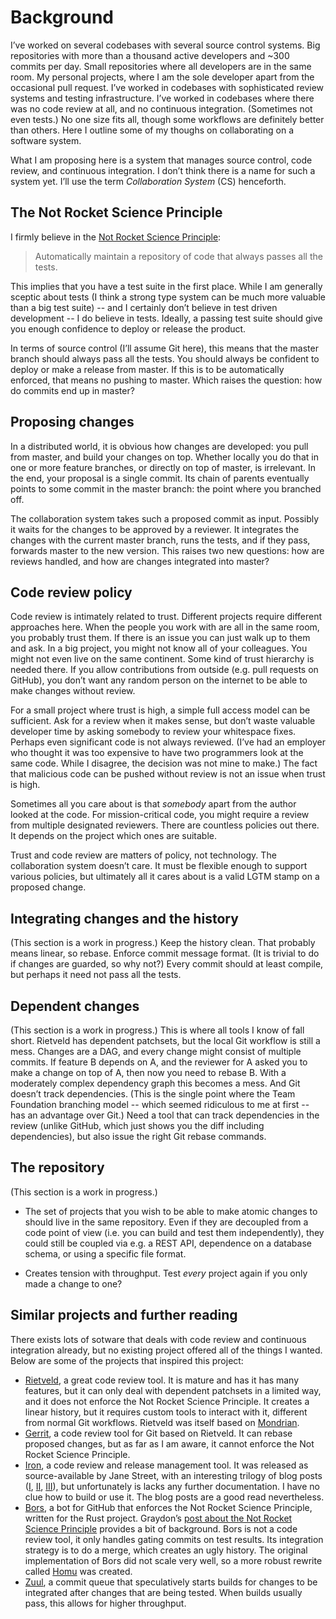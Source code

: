 # Background

I’ve worked on several codebases with several source control systems. Big
repositories with more than a thousand active developers and ~300 commits per
day. Small repositories where all developers are in the same room. My personal
projects, where I am the sole developer apart from the occasional pull request.
I’ve worked in codebases with sophisticated review systems and testing
infrastructure. I’ve worked in codebases where there was no code review at all,
and no continuous integration. (Sometimes not even tests.) No one size fits all,
though some workflows are definitely better than others. Here I outline some of
my thoughs on collaborating on a software system.

What I am proposing here is a system that manages source control, code review,
and continuous integration. I don’t think there is a name for such a system yet.
I’ll use the term *Collaboration System* (CS) henceforth.

## The Not Rocket Science Principle

I firmly believe in the [Not Rocket Science Principle][not-rocket-science]:

> Automatically maintain a repository of code that always passes all the tests.

This implies that you have a test suite in the first place. While I am generally
sceptic about tests (I think a strong type system can be much more valuable than
a big test suite) -- and I certainly don’t believe in test driven development --
I do believe in tests. Ideally, a passing test suite should give you enough
confidence to deploy or release the product.

In terms of source control (I’ll assume Git here), this means that the master
branch should always pass all the tests. You should always be confident to
deploy or make a release from master. If this is to be automatically enforced,
that means no pushing to master. Which raises the question: how do commits end
up in master?

[not-rocket-science]: https://graydon2.dreamwidth.org/1597.html

## Proposing changes

In a distributed world, it is obvious how changes are developed: you pull from
master, and build your changes on top. Whether locally you do that in one or
more feature branches, or directly on top of master, is irrelevant. In the end,
your proposal is a single commit. Its chain of parents eventually points to some
commit in the master branch: the point where you branched off.

The collaboration system takes such a proposed commit as input. Possibly it
waits for the changes to be approved by a reviewer. It integrates the changes
with the current master branch, runs the tests, and if they pass, forwards
master to the new version. This raises two new questions: how are reviews
handled, and how are changes integrated into master?

## Code review policy

Code review is intimately related to trust. Different projects require different
approaches here. When the people you work with are all in the same room, you
probably trust them. If there is an issue you can just walk up to them and ask.
In a big project, you might not know all of your colleagues. You might not even
live on the same continent. Some kind of trust hierarchy is needed there. If you
allow contributions from outside (e.g. pull requests on GitHub), you don’t want
any random person on the internet to be able to make changes without review.

For a small project where trust is high, a simple full access model can be
sufficient. Ask for a review when it makes sense, but don’t waste valuable
developer time by asking somebody to review your whitespace fixes. Perhaps even
significant code is not always reviewed. (I’ve had an employer who thought it
was too expensive to have two programmers look at the same code. While I
disagree, the decision was not mine to make.) The fact that malicious code can
be pushed without review is not an issue when trust is high.

Sometimes all you care about is that *somebody* apart from the author looked at
the code. For mission-critical code, you might require a review from multiple
designated reviewers. There are countless policies out there. It depends on the
project which ones are suitable.

Trust and code review are matters of policy, not technology. The collaboration
system doesn’t care. It must be flexible enough to support various policies, but
ultimately all it cares about is a valid LGTM stamp on a proposed change.

## Integrating changes and the history

(This section is a work in progress.) Keep the history clean. That probably
means linear, so rebase. Enforce commit message format. (It is trivial to do if
changes are guarded, so why not?) Every commit should at least compile, but
perhaps it need not pass all the tests.

## Dependent changes

(This section is a work in progress.) This is where all tools I know of fall
short. Rietveld has dependent patchsets, but the local Git workflow is still a
mess. Changes are a DAG, and every change might consist of multiple commits. If
feature B depends on A, and the reviewer for A asked you to make a change on top
of A, then now you need to rebase B. With a moderately complex dependency graph
this becomes a mess. And Git doesn’t track dependencies. (This is the single
point where the Team Foundation branching model -- which seemed ridiculous to me
at first -- has an advantage over Git.) Need a tool that can track dependencies
in the review (unlike GitHub, which just shows you the diff including
dependencies), but also issue the right Git rebase commands.

## The repository

(This section is a work in progress.)

 * The set of projects that you wish to be able to make atomic changes
   to should live in the same repository. Even if they are decoupled from a code
   point of view (i.e. you can build and test them independently), they could
   still be coupled via e.g. a REST API, dependence on a database schema, or
   using a specific file format.

 * Creates tension with throughput. Test *every* project again if you only made
   a change to one?

## Similar projects and further reading

There exists lots of sotware that deals with code review and continuous
integration already, but no existing project offered all of the things I wanted.
Below are some of the projects that inspired this project:

 * [Rietveld][rietveld], a great code review tool. It is mature and has it has
   many features, but it can only deal with dependent patchsets in a limited
   way, and it does not enforce the Not Rocket Science Principle. It creates a
   linear history, but it requires custom tools to interact with it, different
   from normal Git workflows. Rietveld was itself based on [Mondrian][mondrian].
 * [Gerrit][gerrit], a code review tool for Git based on Rietveld. It can rebase
   proposed changes, but as far as I am aware, it cannot enforce the Not Rocket
   Science Principle.
 * [Iron][iron], a code review and release management tool. It was released as
   source-available by Jane Street, with an interesting trilogy of blog posts
   ([I][iron-i], [II][iron-ii], [III][iron-iii]), but unfortunately is lacks any
   further documentation. I have no clue how to build or use it. The blog posts
   are a good read nevertheless.
 * [Bors][bors], a bot for GitHub that enforces the Not Rocket Science
   Principle, written for the Rust project. Graydon’s [post about the Not Rocket
   Science Principle][not-rocket-science] provides a bit of background. Bors is
   not a code review tool, it only handles gating commits on test results. Its
   integration strategy is to do a merge, which creates an ugly history. The
   original implementation of Bors did not scale very well, so a more robust
   rewrite called [Homu][homu] was created.
 * [Zuul][zuul], a commit queue that speculatively starts builds for changes to
   be integrated after changes that are being tested. When builds usually pass,
   this allows for higher throughput.

[bors]:     https://github.com/graydon/bors
[gerrit]:   https://www.gerritcodereview.com/
[homu]:     https://github.com/servo/homu
[iron-i]:   https://blogs.janestreet.com/code-review-that-isnt-boring/
[iron-ii]:  https://blogs.janestreet.com/scrutinizing-your-code-in-style/
[iron-iii]: https://blogs.janestreet.com/ironing-out-your-release-process/
[iron]:     https://github.com/janestreet/iron
[mondrian]: https://www.youtube.com/watch?v=sMql3Di4Kgc
[rietveld]: https://github.com/rietveld-codereview/rietveld
[zuul]:     https://zuul-ci.org/
